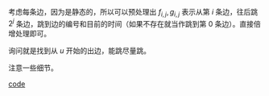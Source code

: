 考虑每条边，因为是静态的，所以可以预处理出 $f_{i,j}, g_{i,j}$ 表示从第 $i$ 条边，往后跳 $2^j$ 条边，跳到边的编号和目前的时间（如果不存在就当作跳到第 $0$ 条边）。直接倍增处理即可。

询问就是找到从 $u$ 开始的出边，能跳尽量跳。

注意一些细节。

[code](https://atcoder.jp/contests/abc212/submissions/41493057)